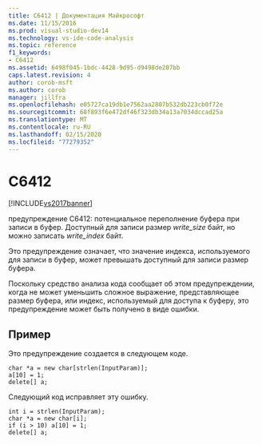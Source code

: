 ```yaml
---
title: C6412 | Документация Майкрософт
ms.date: 11/15/2016
ms.prod: visual-studio-dev14
ms.technology: vs-ide-code-analysis
ms.topic: reference
f1_keywords:
- C6412
ms.assetid: 6498f045-1bdc-4428-9d95-d9498de207bb
caps.latest.revision: 4
author: corob-msft
ms.author: corob
manager: jillfra
ms.openlocfilehash: e05727ca19db1e7562aa2807b532db223cb0f72e
ms.sourcegitcommit: 68f893f6e472df46f323db34a13a7034dccad25a
ms.translationtype: MT
ms.contentlocale: ru-RU
ms.lasthandoff: 02/15/2020
ms.locfileid: "77279352"
---
```

# <a name="c6412"></a>C6412
[!INCLUDE[vs2017banner](../includes/vs2017banner.md)]

предупреждение C6412: потенциальное переполнение буфера при записи в буфер. Доступный для записи размер *write_size* байт, но можно записать *write_index* байт.  
  
 Это предупреждение означает, что значение индекса, используемого для записи в буфер, может превышать доступный для записи размер буфера.  
  
 Поскольку средство анализа кода сообщает об этом предупреждении, когда не может уменьшить сложное выражение, представляющее размер буфера, или индекс, используемый для доступа к буферу, это предупреждение может быть получено в виде ошибки.  
  
## <a name="example"></a>Пример  
 Это предупреждение создается в следующем коде.  
  
```  
char *a = new char[strlen(InputParam)];  
a[10] = 1;  
delete[] a;  
```  
  
 Следующий код исправляет эту ошибку.  
  
```  
int i = strlen(InputParam);  
char *a = new char[i];  
if (i > 10) a[10] = 1;  
delete[] a;  
```

